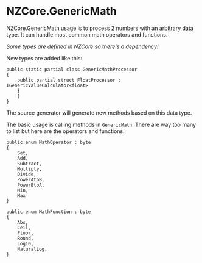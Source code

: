 # NZCore.GenericMath

NZCore.GenericMath usage is to process 2 numbers with an arbitrary data type.
It can handle most common math operators and functions.

*Some types are defined in NZCore so there's a dependency!*

New types are added like this:

```
public static partial class GenericMathProcessor
{
    public partial struct FloatProcessor : IGenericValueCalculator<float>
    {
    }
}
```

The source generator will generate new methods based on this data type.

The basic usage is calling methods in `GenericMath`.
There are way too many to list but here are the operators and functions:

```
public enum MathOperator : byte
{
    Set,
    Add,
    Subtract,
    Multiply,
    Divide,
    PowerAtoB,
    PowerBtoA,
    Min,
    Max
}

public enum MathFunction : byte
{
    Abs,
    Ceil,
    Floor,
    Round,
    Log10,
    NaturalLog,
}
```

